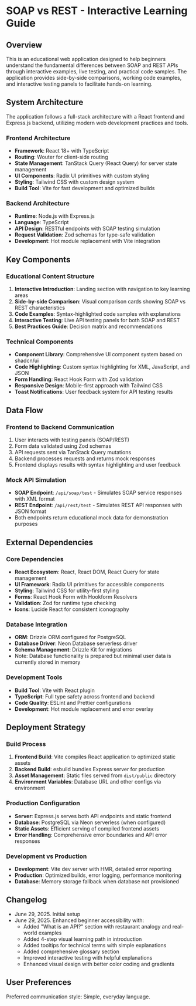 # SOAP vs REST - Interactive Learning Guide

## Overview

This is an educational web application designed to help beginners understand the fundamental differences between SOAP and REST APIs through interactive examples, live testing, and practical code samples. The application provides side-by-side comparisons, working code examples, and interactive testing panels to facilitate hands-on learning.

## System Architecture

The application follows a full-stack architecture with a React frontend and Express.js backend, utilizing modern web development practices and tools.

### Frontend Architecture
- **Framework**: React 18+ with TypeScript
- **Routing**: Wouter for client-side routing
- **State Management**: TanStack Query (React Query) for server state management
- **UI Components**: Radix UI primitives with custom styling
- **Styling**: Tailwind CSS with custom design system
- **Build Tool**: Vite for fast development and optimized builds

### Backend Architecture
- **Runtime**: Node.js with Express.js
- **Language**: TypeScript
- **API Design**: RESTful endpoints with SOAP testing simulation
- **Request Validation**: Zod schemas for type-safe validation
- **Development**: Hot module replacement with Vite integration

## Key Components

### Educational Content Structure
1. **Interactive Introduction**: Landing section with navigation to key learning areas
2. **Side-by-side Comparison**: Visual comparison cards showing SOAP vs REST characteristics
3. **Code Examples**: Syntax-highlighted code samples with explanations
4. **Interactive Testing**: Live API testing panels for both SOAP and REST
5. **Best Practices Guide**: Decision matrix and recommendations

### Technical Components
- **Component Library**: Comprehensive UI component system based on shadcn/ui
- **Code Highlighting**: Custom syntax highlighting for XML, JavaScript, and JSON
- **Form Handling**: React Hook Form with Zod validation
- **Responsive Design**: Mobile-first approach with Tailwind CSS
- **Toast Notifications**: User feedback system for API testing results

## Data Flow

### Frontend to Backend Communication
1. User interacts with testing panels (SOAP/REST)
2. Form data validated using Zod schemas
3. API requests sent via TanStack Query mutations
4. Backend processes requests and returns mock responses
5. Frontend displays results with syntax highlighting and user feedback

### Mock API Simulation
- **SOAP Endpoint**: `/api/soap/test` - Simulates SOAP service responses with XML format
- **REST Endpoint**: `/api/rest/test` - Simulates REST API responses with JSON format
- Both endpoints return educational mock data for demonstration purposes

## External Dependencies

### Core Dependencies
- **React Ecosystem**: React, React DOM, React Query for state management
- **UI Framework**: Radix UI primitives for accessible components
- **Styling**: Tailwind CSS for utility-first styling
- **Forms**: React Hook Form with Hookform Resolvers
- **Validation**: Zod for runtime type checking
- **Icons**: Lucide React for consistent iconography

### Database Integration
- **ORM**: Drizzle ORM configured for PostgreSQL
- **Database Driver**: Neon Database serverless driver
- **Schema Management**: Drizzle Kit for migrations
- Note: Database functionality is prepared but minimal user data is currently stored in memory

### Development Tools
- **Build Tool**: Vite with React plugin
- **TypeScript**: Full type safety across frontend and backend
- **Code Quality**: ESLint and Prettier configurations
- **Development**: Hot module replacement and error overlay

## Deployment Strategy

### Build Process
1. **Frontend Build**: Vite compiles React application to optimized static assets
2. **Backend Build**: esbuild bundles Express server for production
3. **Asset Management**: Static files served from `dist/public` directory
4. **Environment Variables**: Database URL and other configs via environment

### Production Configuration
- **Server**: Express.js serves both API endpoints and static frontend
- **Database**: PostgreSQL via Neon serverless (when configured)
- **Static Assets**: Efficient serving of compiled frontend assets
- **Error Handling**: Comprehensive error boundaries and API error responses

### Development vs Production
- **Development**: Vite dev server with HMR, detailed error reporting
- **Production**: Optimized builds, error logging, performance monitoring
- **Database**: Memory storage fallback when database not provisioned

## Changelog
- June 29, 2025. Initial setup
- June 29, 2025. Enhanced beginner accessibility with:
  - Added "What is an API?" section with restaurant analogy and real-world examples
  - Added 4-step visual learning path in introduction
  - Added tooltips for technical terms with simple explanations
  - Added comprehensive glossary section
  - Improved interactive testing with helpful explanations
  - Enhanced visual design with better color coding and gradients

## User Preferences

Preferred communication style: Simple, everyday language.